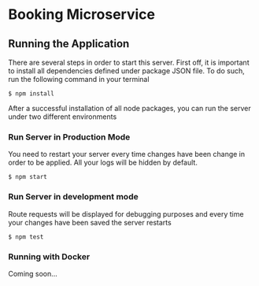 # Booking Microservice

## Running the Application

There are several steps in order to start this server. First off, it is important to install all dependencies defined under package JSON file. To do such, run the following command in your terminal

```
$ npm install
```

After a successful installation of all node packages, you can run the server under two different environments

### Run Server in Production Mode

You need to restart your server every time changes have been change in order to be applied. All your logs will be hidden by default.

```
$ npm start
```

### Run Server in development mode

Route requests will be displayed for debugging purposes and every time your changes have been saved the server restarts 

```
$ npm test
````

### Running with Docker

Coming soon... 

<!-- You can also run the API Server as a microservice by using Docker, with very few steps

Go to the same directory as Dockerfile and build an image
$ docker build -t mantis-backend .
Run the image
$ docker run -p mantis-backend
This server, unlike the previous chapter, will always run on production mode.-->
